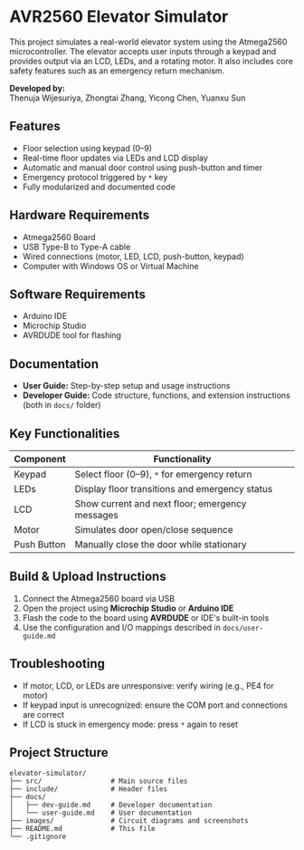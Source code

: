 # AVR2560 Elevator Simulator

This project simulates a real-world elevator system using the Atmega2560 microcontroller. The elevator accepts user inputs through a keypad and provides output via an LCD, LEDs, and a rotating motor. It also includes core safety features such as an emergency return mechanism.

**Developed by:**  
Thenuja Wijesuriya, Zhongtai Zhang, Yicong Chen, Yuanxu Sun

## Features

- Floor selection using keypad (0–9)  
- Real-time floor updates via LEDs and LCD display  
- Automatic and manual door control using push-button and timer  
- Emergency protocol triggered by `*` key  
- Fully modularized and documented code

## Hardware Requirements

- Atmega2560 Board  
- USB Type-B to Type-A cable  
- Wired connections (motor, LED, LCD, push-button, keypad)  
- Computer with Windows OS or Virtual Machine

## Software Requirements

- Arduino IDE  
- Microchip Studio  
- AVRDUDE tool for flashing

## Documentation

- **User Guide:** Step-by-step setup and usage instructions  
- **Developer Guide:** Code structure, functions, and extension instructions (both in `docs/` folder)

## Key Functionalities

| Component    | Functionality                                      |
|--------------|----------------------------------------------------|
| Keypad       | Select floor (0–9), `*` for emergency return       |
| LEDs         | Display floor transitions and emergency status     |
| LCD          | Show current and next floor; emergency messages    |
| Motor        | Simulates door open/close sequence                 |
| Push Button  | Manually close the door while stationary           |

## Build & Upload Instructions

1. Connect the Atmega2560 board via USB  
2. Open the project using **Microchip Studio** or **Arduino IDE**  
3. Flash the code to the board using **AVRDUDE** or IDE's built-in tools  
4. Use the configuration and I/O mappings described in `docs/user-guide.md`

## Troubleshooting

- If motor, LCD, or LEDs are unresponsive: verify wiring (e.g., PE4 for motor)
- If keypad input is unrecognized: ensure the COM port and connections are correct
- If LCD is stuck in emergency mode: press `*` again to reset

## Project Structure

```text
elevator-simulator/
├── src/                 # Main source files
├── include/             # Header files
├── docs/
│   ├── dev-guide.md     # Developer documentation
│   └── user-guide.md    # User documentation
├── images/              # Circuit diagrams and screenshots
├── README.md            # This file
└── .gitignore

